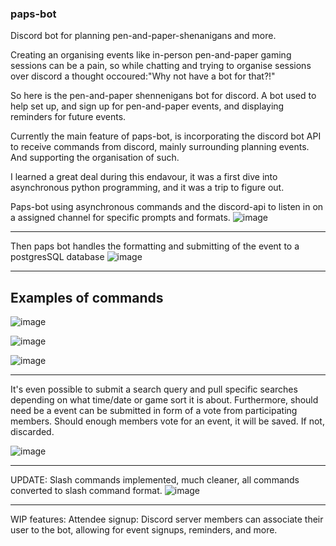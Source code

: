 ### paps-bot
Discord bot for planning pen-and-paper-shenanigans and more.

Creating an organising events like in-person pen-and-paper gaming sessions can be a pain, so while chatting and trying to organise sessions over discord a thought occoured:"Why not have a bot for that?!"

So here is the pen-and-paper shennenigans bot for discord. A bot used to help set up, and sign up for pen-and-paper events, and displaying reminders for future events.

Currently the main feature of paps-bot, is incorporating the discord bot API to receive commands from discord, mainly surrounding planning events. And supporting the organisation of such.

I learned a great deal during this endavour, it was a first dive into asynchronous python programming, and it was a trip to figure out. 

Paps-bot using asynchronous commands and the discord-api to listen in on a assigned channel for specific prompts and formats.
![image](https://github.com/DanishKodeMonkey/paps-bot/assets/121358075/89365777-afec-45fe-ae97-0927c075db2b)

---


Then paps bot handles the formatting and submitting of the event to a postgresSQL database
![image](https://github.com/DanishKodeMonkey/paps-bot/assets/121358075/f8e8a63f-aa52-4fb0-ba7b-45cc2d596a85)

---
## Examples of commands
![image](https://github.com/DanishKodeMonkey/paps-bot/assets/121358075/e666af32-df25-4db9-b4b1-eb183c6e9590)

![image](https://github.com/DanishKodeMonkey/paps-bot/assets/121358075/8fad4fc7-131f-4ff8-bdd1-89debe64b169)

![image](https://github.com/DanishKodeMonkey/paps-bot/assets/121358075/414b81d9-f74b-4980-88cd-6f3e6e7b5fb4)

---


It's even possible to submit a search query and pull specific searches depending on what time/date or game sort it is about.
Furthermore, should need be a event can be submitted in form of a vote from participating members.
Should enough members vote for an event, it will be saved. If not, discarded.

![image](https://github.com/DanishKodeMonkey/paps-bot/assets/121358075/8e80dc47-eeee-4e3b-979b-91a8e0ac966a)

---

UPDATE:
Slash commands implemented, much cleaner, all commands converted to slash command format.
![image](https://github.com/DanishKodeMonkey/paps-bot/assets/121358075/4cecb516-354c-42bf-aa48-14da1ca1dee0)

---

WIP features:
Attendee signup:
Discord server members can associate their user to the bot, allowing for event signups, reminders, and more.
